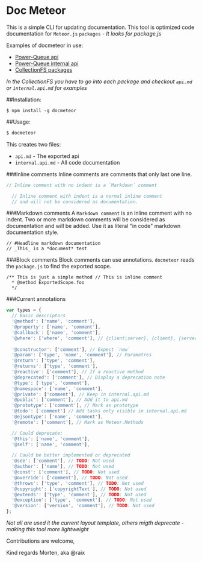 Doc Meteor
===========

This is a simple CLI for updating documentation.
This tool is optimized code documentation for `Meteor.js` `packages` - *It looks for package.js*

Examples of docmeteor in use:
* [Power-Queue api](https://github.com/CollectionFS/Meteor-powerqueue/blob/master/api.md)
* [Power-Queue internal api](https://github.com/CollectionFS/Meteor-powerqueue/blob/master/internal.api.md)
* [CollectionFS packages](https://github.com/CollectionFS/Meteor-CollectionFS/tree/devel/packages)

*In the CollectionFS you have to go into each package and checkout `api.md` or `internal.api.md` for examples*

##Installation:
```
$ npm install -g docmeteor
```

##Usage:
```bash
$ docmeteor
```
This creates two files:
* `api.md` - The exported api
* `internal.api.md` - All code documentation

###Inline comments
Inline comments are comments that only last one line.
```js
// Inline comment with no indent is a `Markdown` comment

  // Inline comment with indent is a normal inline comment
  // and will not be considered as documentation.
```

###Markdown comments
A `Markdown comment` is an inline comment with no indent.
Two or more markdown comments will be considered as documentation and will be added. Use it as literal "in code" markdown documentation style.
```
// #Headline markdown documentation
// _This_ is a *document* test
```

###Block comments
Block comments can use annotations. `docmeteor` reads the `package.js` to find the exported scope.
```
/** This is just a simple method // This is inline comment
  * @method ExportedScope.foo
  */
```

###Current annotations
```js
var types = {
  // Basic descriptors
  '@method': ['name', 'comment'],
  '@property': ['name', 'comment'],
  '@callback': ['name', 'comment'],
  '@where': ['where', 'comment'], // {client|server}, {client}, {server}
  
  '@constructor': ['comment'], // Expect `new`
  '@param': ['type', 'name', 'comment'], // Parametres
  '@return': ['type', 'comment'],
  '@returns': ['type', 'comment'],
  '@reactive': ['comment'], // If a reactive method
  '@deprecated': ['comment'], // Display a deprecation note
  '@type': ['type', 'comment'],
  '@namespace': ['name', 'comment'],
  '@private': ['comment'], // Keep in internal.api.md
  '@public': ['comment'], // Add it to api.md
  '@prototype': ['comment'], // Mark as prototype
  '@todo': ['comment'] // Add tasks only visible in internal.api.md
  '@ejsontype': ['name', 'comment'],
  '@remote': ['comment'], // Mark as Meteor.Methods

  // Could deprecate:
  '@this': ['name', 'comment'],
  '@self': ['name', 'comment'],

  // Could be better implemented or deprecated
  '@see': ['comment'], // TODO: Not used
  '@author': ['name'], // TODO: Not used
  '@const': ['comment'], // TODO: Not used
  '@override': ['comment'], // TODO: Not used
  '@throws': ['type', 'comment'], // TODO: Not used
  '@copyright': ['copyrightText'], // TODO: Not used
  '@extends': ['type', 'comment'], // TODO: Not used
  '@exception': ['type', 'comment'], // TODO: Not used
  '@version': ['version', 'comment'], // TODO: Not used
};
```
*Not all are used it the current layout template, others migth deprecate - making this tool more lightweight*

Contributions are welcome,

Kind regards Morten, aka @raix
